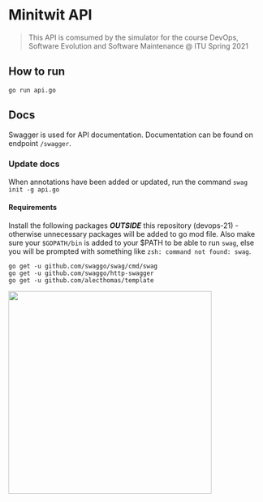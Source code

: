 # Minitwit API

> This API is comsumed by the simulator for the course DevOps, Software Evolution and Software Maintenance @ ITU Spring 2021

## How to run

```
go run api.go
```

## Docs

Swagger is used for API documentation. Documentation can be found on endpoint `/swagger`.

### Update docs

When annotations have been added or updated, run the command ```swag init -g api.go```

#### Requirements
Install the following packages ___OUTSIDE___ this repository (devops-21) - otherwise unnecessary packages will be added to go mod file. Also make sure your `$GOPATH/bin` is added to your $PATH to be able to run `swag`, else you will be prompted with something like `zsh: command not found: swag`.
```
go get -u github.com/swaggo/swag/cmd/swag
go get -u github.com/swaggo/http-swagger
go get -u github.com/alecthomas/template
```
<img src="https://media.giphy.com/media/L12g7V0J62bf2/giphy.gif" width="400" />
